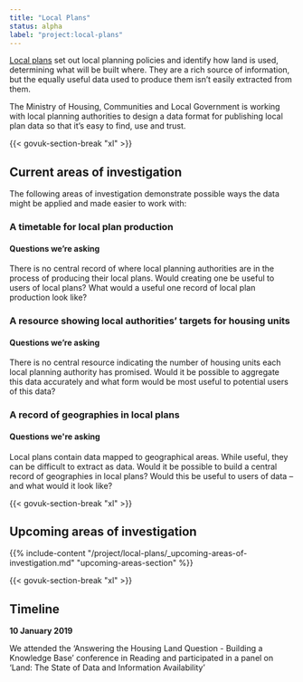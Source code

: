 ```yaml
---
title: "Local Plans"
status: alpha
label: "project:local-plans"
---
```


[Local plans](https://www.gov.uk/guidance/local-plans) set out local planning policies and identify how land is used, determining what will be built where. They are a rich source of information, but the equally useful data used to produce them isn’t easily extracted from them.


The Ministry of Housing, Communities and Local Government is working with local planning authorities to design a data format for publishing local plan data so that it’s easy to find, use and trust.

{{< govuk-section-break "xl" >}}

## Current areas of investigation

The following areas of investigation demonstrate possible ways the data might be applied and made easier to work with:

### A timetable for local plan production

#### Questions we’re asking

There is no central record of where local planning authorities are in the process of producing their local plans. Would creating one be useful to users of local plans?  What would a useful one record of local plan production look like?


### A resource showing local authorities’ targets for housing units

#### Questions we’re asking

There is no central resource indicating the number of housing units each local planning authority has promised. Would it be possible to aggregate this data accurately and what form would be most useful to potential users of this data?

### A record of geographies in local plans

#### Questions we're asking

Local plans contain data mapped to geographical areas. While useful, they can be difficult to extract as data. Would it be possible to build a central record of geographies in local plans? Would this be useful to users of data – and what would it look like?

{{< govuk-section-break "xl" >}}

## Upcoming areas of investigation

{{% include-content "/project/local-plans/_upcoming-areas-of-investigation.md" "upcoming-areas-section" %}}


{{< govuk-section-break "xl" >}}

## Timeline

**10 January 2019**

We attended the ‘Answering the Housing Land Question - Building a Knowledge Base’ conference in Reading and participated in a panel on ‘Land: The State of Data and Information Availability’
